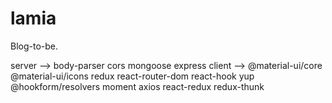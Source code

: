 # lamia
Blog-to-be.

server --> body-parser cors mongoose express
client --> @material-ui/core @material-ui/icons redux react-router-dom react-hook yup @hookform/resolvers moment axios react-redux redux-thunk
